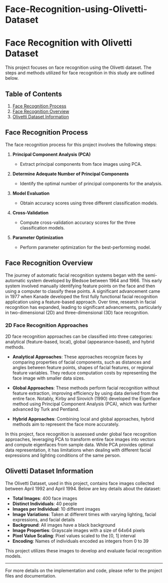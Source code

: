 # Face-Recognition-using-Olivetti-Dataset

# Face Recognition with Olivetti Dataset

This project focuses on face recognition using the Olivetti dataset. The steps and methods utilized for face recognition in this study are outlined below.

## Table of Contents
1. [Face Recognition Process](#face-recognition-process)
2. [Face Recognition Overview](#face-recognition-overview)
3. [Olivetti Dataset Information](#olivetti-dataset-information)

## Face Recognition Process

The face recognition process for this project involves the following steps:

1. **Principal Component Analysis (PCA)**
   - Extract principal components from face images using PCA.
   
2. **Determine Adequate Number of Principal Components**
   - Identify the optimal number of principal components for the analysis.
   
3. **Model Evaluation**
   - Obtain accuracy scores using three different classification models.
   
4. **Cross-Validation**
   - Compute cross-validation accuracy scores for the three classification models.
   
5. **Parameter Optimization**
   - Perform parameter optimization for the best-performing model.

## Face Recognition Overview

The journey of automatic facial recognition systems began with the semi-automatic system developed by Bledsoe between 1964 and 1966. This early system involved manually identifying feature points on the face and then using a computer to classify these points. A significant advancement came in 1977 when Kanade developed the first fully functional facial recognition application using a feature-based approach. Over time, research in facial recognition has expanded, leading to significant advancements, particularly in two-dimensional (2D) and three-dimensional (3D) face recognition.

### 2D Face Recognition Approaches

2D face recognition approaches can be classified into three categories: analytical (feature-based, local), global (appearance-based), and hybrid methods.

- **Analytical Approaches**: These approaches recognize faces by comparing properties of facial components, such as distances and angles between feature points, shapes of facial features, or regional feature variables. They reduce computation costs by representing the face image with smaller data sizes.
  
- **Global Approaches**: These methods perform facial recognition without feature extraction, improving efficiency by using data derived from the entire face. Notably, Kirby and Sirovich (1990) developed the Eigenface method using Principal Component Analysis (PCA), which was further advanced by Turk and Pentland.
  
- **Hybrid Approaches**: Combining local and global approaches, hybrid methods aim to represent the face more accurately.

In this project, face recognition is assessed under global face recognition approaches, leveraging PCA to transform entire face images into vectors and compute eigenfaces from sample data. While PCA provides optimal data representation, it has limitations when dealing with different facial expressions and lighting conditions of the same person.

## Olivetti Dataset Information

The Olivetti Dataset, used in this project, contains face images collected between April 1992 and April 1994. Below are key details about the dataset:

- **Total Images**: 400 face images
- **Distinct Individuals**: 40 people
- **Images per Individual**: 10 different images
- **Image Variations**: Taken at different times with varying lighting, facial expressions, and facial details
- **Background**: All images have a black background
- **Image Properties**: Grayscale images with a size of 64x64 pixels
- **Pixel Value Scaling**: Pixel values scaled to the [0, 1] interval
- **Encoding**: Names of individuals encoded as integers from 0 to 39

This project utilizes these images to develop and evaluate facial recognition models.

---

For more details on the implementation and code, please refer to the project files and documentation.
